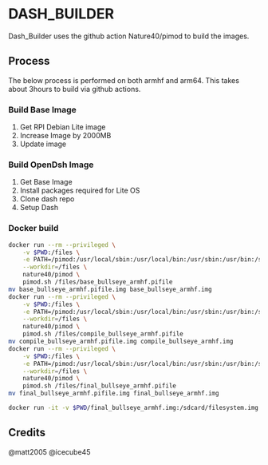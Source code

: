 # DASH_BUILDER

Dash_Builder uses the github action Nature40/pimod to build the images.

## Process
The below process is performed on both armhf and arm64. This takes about 3hours to build via github actions.

### Build Base Image

1. Get RPI Debian Lite image
1. Increase Image by 2000MB
1. Update image

### Build OpenDsh Image

1. Get Base Image
1. Install packages required for Lite OS
1. Clone dash repo
1. Setup Dash


### Docker build
```bash
docker run --rm --privileged \
    -v $PWD:/files \
    -e PATH=/pimod:/usr/local/sbin:/usr/local/bin:/usr/sbin:/usr/bin:/sbin:/bin \
    --workdir=/files \
    nature40/pimod \
    pimod.sh /files/base_bullseye_armhf.pifile
mv base_bullseye_armhf.pifile.img base_bullseye_armhf.img
docker run --rm --privileged \
    -v $PWD:/files \
    -e PATH=/pimod:/usr/local/sbin:/usr/local/bin:/usr/sbin:/usr/bin:/sbin:/bin \
    --workdir=/files \
    nature40/pimod \
    pimod.sh /files/compile_bullseye_armhf.pifile
mv compile_bullseye_armhf.pifile.img compile_bullseye_armhf.img
docker run --rm --privileged \
    -v $PWD:/files \
    -e PATH=/pimod:/usr/local/sbin:/usr/local/bin:/usr/sbin:/usr/bin:/sbin:/bin \
    --workdir=/files \
    nature40/pimod \
    pimod.sh /files/final_bullseye_armhf.pifile
mv final_bullseye_armhf.pifile.img final_bullseye_armhf.img
```

```bash
docker run -it -v $PWD/final_bullseye_armhf.img:/sdcard/filesystem.img lukechilds/dockerpi
```
## Credits

@matt2005
@icecube45

